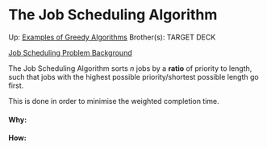 # The Job Scheduling Algorithm

Up: [Examples of Greedy Algorithms](examples_of_greedy_algorithms)
Brother(s):
TARGET DECK

[Job Scheduling Problem Background](job_scheduling_problem_background)

The Job Scheduling Algorithm sorts $n$ jobs by a **ratio** of priority to length, such that jobs with the highest possible priority/shortest possible length go first.

This is done in order to minimise the weighted completion time.


































#### Why:
#### How:









